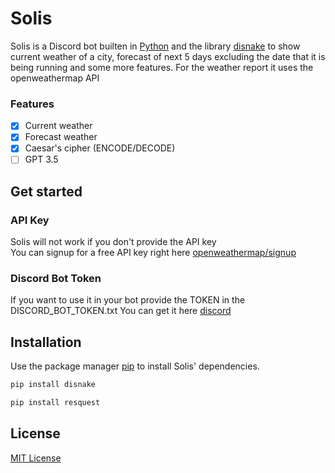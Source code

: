 # Solis
Solis is a Discord bot builten in [Python](https://www.python.org) and the library [disnake](https://docs.disnake.dev/en/stable/) to show current weather of a city, forecast of next 5 days excluding the date that it is being running and some more features. For the weather report it uses the openweathermap API

### Features

- [x] Current weather
- [x] Forecast weather
- [x] Caesar's cipher (ENCODE/DECODE)
- [ ] GPT 3.5

 ##  Get started

### API Key

Solis will not work if you don't provide the API key \
You can signup for a free API key right here [openweathermap/signup](https://home.openweathermap.org/users/sign_up)

### Discord Bot Token

If you want to use it in your bot provide the TOKEN in the DISCORD_BOT_TOKEN.txt
You can get it here [discord](https://discord.com/developers/applications/)

## Installation

Use the package manager [pip](https://pip.pypa.io/en/stable/) to install Solis' dependencies.

```bash
pip install disnake
```
```bash
pip install resquest
```

## License
[MIT License](https://github.com/owlfinn/discord-solis/blob/main/LICENSE)
